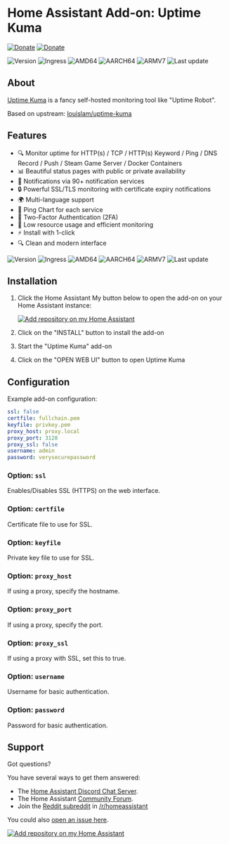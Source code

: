 # Home Assistant Add-on: Uptime Kuma

[![Donate][donation-badge]](https://www.buymeacoffee.com/alexbelgium)
[![Donate][paypal-badge]](https://www.paypal.com/donate/?hosted_button_id=DZFULJZTP3UQA)

![Version](https://img.shields.io/badge/dynamic/json?label=Version&query=%24.version&url=https%3A%2F%2Fraw.githubusercontent.com%2Falexbelgium%2Fhassio-addons%2Fmaster%2Fuptime-kuma%2Fconfig.json)
![Ingress](https://img.shields.io/badge/-INGRESS-success)
![AMD64][amd64-shield]
![AARCH64][aarch64-shield]
![ARMV7][armv7-shield]
![Last update][update-badge]

[aarch64-shield]: https://img.shields.io/badge/aarch64-yes-green.svg?style=flat
[amd64-shield]: https://img.shields.io/badge/amd64-yes-green.svg?style=flat
[armv7-shield]: https://img.shields.io/badge/armv7-yes-green.svg?style=flat
[update-badge]: https://img.shields.io/github/last-commit/alexbelgium/hassio-addons?label=last%20update
[donation-badge]: https://img.shields.io/badge/Buy%20me%20a%20coffee%20(no%20paypal)-%23d32f2f?logo=buy-me-a-coffee&style=flat&logoColor=white
[paypal-badge]: https://img.shields.io/badge/Buy%20me%20a%20coffee%20with%20Paypal-0070BA?logo=paypal&style=flat&logoColor=white
[uptime-kuma]: https://github.com/louislam/uptime-kuma

## About

[Uptime Kuma][uptime-kuma] is a fancy self-hosted monitoring tool like "Uptime Robot".

Based on upstream: [louislam/uptime-kuma][uptime-kuma]

## Features

- 🔍 Monitor uptime for HTTP(s) / TCP / HTTP(s) Keyword / Ping / DNS Record / Push / Steam Game Server / Docker Containers
- 📊 Beautiful status pages with public or private availability
- 📱 Notifications via 90+ notification services
- 🔒 Powerful SSL/TLS monitoring with certificate expiry notifications
- 🌍 Multi-language support
- 🎯 Ping Chart for each service
- 🔐 Two-Factor Authentication (2FA)
- 🏃 Low resource usage and efficient monitoring
- ⚡ Install with 1-click
- 🔍 Clean and modern interface

![Version](https://img.shields.io/badge/dynamic/json?label=Version&query=%24.version&url=https%3A%2F%2Fraw.githubusercontent.com%2Falexbelgium%2Fhassio-addons%2Fmaster%2Fuptime-kuma%2Fconfig.json)
![Ingress](https://img.shields.io/badge/-INGRESS-success)
![AMD64][amd64-shield]
![AARCH64][aarch64-shield]
![ARMV7][armv7-shield]
![Last update][update-badge]

[amd64-shield]: https://img.shields.io/badge/amd64-yes-green.svg?style=flat
[aarch64-shield]: https://img.shields.io/badge/aarch64-yes-green.svg?style=flat
[armv7-shield]: https://img.shields.io/badge/armv7-yes-green.svg?style=flat
[update-badge]: https://img.shields.io/github/last-commit/alexbelgium/hassio-addons?label=last%20update
[donation-badge]: https://img.shields.io/badge/Buy%20me%20a%20coffee%20(no%20paypal)-%23d32f2f?logo=buy-me-a-coffee&style=flat&logoColor=white
[paypal-badge]: https://img.shields.io/badge/Buy%20me%20a%20coffee%20with%20Paypal-0070BA?logo=paypal&style=flat&logoColor=white
[lint-badge]: https://github.com/alexbelgium/hassio-addons/workflows/Weekly%20Linting/badge.svg
[build-badge]: https://github.com/alexbelgium/hassio-addons/workflows/Build/badge.svg

## Installation

1. Click the Home Assistant My button below to open the add-on on your Home Assistant instance:

   [![Add repository on my Home Assistant][repository-badge]][repository-url]

2. Click on the "INSTALL" button to install the add-on
3. Start the "Uptime Kuma" add-on
4. Click on the "OPEN WEB UI" button to open Uptime Kuma

## Configuration

Example add-on configuration:

```yaml
ssl: false
certfile: fullchain.pem
keyfile: privkey.pem
proxy_host: proxy.local
proxy_port: 3128
proxy_ssl: false
username: admin
password: verysecurepassword
```

### Option: `ssl`

Enables/Disables SSL (HTTPS) on the web interface.

### Option: `certfile`

Certificate file to use for SSL.

### Option: `keyfile`

Private key file to use for SSL.

### Option: `proxy_host`

If using a proxy, specify the hostname.

### Option: `proxy_port`

If using a proxy, specify the port.

### Option: `proxy_ssl`

If using a proxy with SSL, set this to true.

### Option: `username`

Username for basic authentication.

### Option: `password`

Password for basic authentication.

## Support

Got questions?

You have several ways to get them answered:

- The [Home Assistant Discord Chat Server][discord].
- The Home Assistant [Community Forum][forum].
- Join the [Reddit subreddit][reddit] in [/r/homeassistant][reddit]

You could also [open an issue here][issue].

[![Add repository on my Home Assistant][repository-badge]][repository-url]

[discord]: https://discord.gg/c5DvZ4e
[forum]: https://community.home-assistant.io
[issue]: https://github.com/alexbelgium/hassio-addons/issues
[reddit]: https://reddit.com/r/homeassistant
[repository-badge]: https://img.shields.io/badge/Add%20repository%20to%20my-Home%20Assistant-41BDF5?logo=home-assistant&style=for-the-badge
[repository-url]: https://my.home-assistant.io/redirect/supervisor_add_addon_repository/?repository_url=https%3A%2F%2Fgithub.com%2Falexbelgium%2Fhassio-addons
